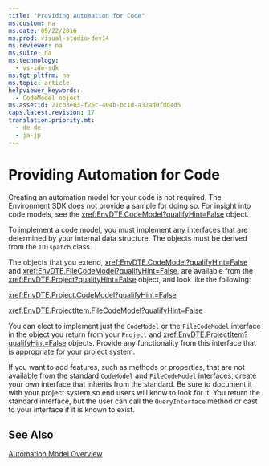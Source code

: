 ```yaml
---
title: "Providing Automation for Code"
ms.custom: na
ms.date: 09/22/2016
ms.prod: visual-studio-dev14
ms.reviewer: na
ms.suite: na
ms.technology: 
  - vs-ide-sdk
ms.tgt_pltfrm: na
ms.topic: article
helpviewer_keywords: 
  - CodeModel object
ms.assetid: 21cb3e63-f25c-404b-bc1d-a32ad0fdd4d5
caps.latest.revision: 17
translation.priority.mt: 
  - de-de
  - ja-jp
---
```

# Providing Automation for Code
Creating an automation model for your code is not required. The Environment SDK does not provide a sample for doing so. For insight into code models, see the <xref:EnvDTE.CodeModel?qualifyHint=False> object.  
  
 To implement a code model, you must implement any interfaces that are determined by your internal data structure. The objects must be derived from the `IDispatch` class.  
  
 The objects that you extend, <xref:EnvDTE.CodeModel?qualifyHint=False> and <xref:EnvDTE.FileCodeModel?qualifyHint=False>, are available from the <xref:EnvDTE.Project?qualifyHint=False> object, and look like the following:  
  
 <xref:EnvDTE.Project.CodeModel?qualifyHint=False>  
  
 <xref:EnvDTE.ProjectItem.FileCodeModel?qualifyHint=False>  
  
 You can elect to implement just the `CodeModel` or the `FileCodeModel` interface in the object you return from your `Project` and <xref:EnvDTE.ProjectItem?qualifyHint=False> objects. Provide any functionality from this interface that is appropriate for your project system.  
  
 If you want to add features, such as methods or properties, that are not available from the standard `CodeModel` and `FileCodeModel` interfaces, create your own interface that inherits from the standard. Be sure to document it with your project system so end users will know to look for it. You return the standard interface, but the user can call the `QueryInterface` method or cast to your interface if it is known to exist.  
  
## See Also  
 [Automation Model Overview](../vs140/automation-model-overview.md)